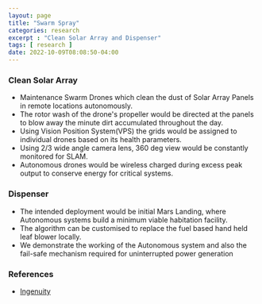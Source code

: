 ```yaml
---
layout: page
title: "Swarm Spray"
categories: research
excerpt : "Clean Solar Array and Dispenser"
tags: [ research ]
date: 2022-10-09T08:08:50-04:00
---
```


### Clean Solar Array
* Maintenance Swarm Drones which clean the dust of Solar Array Panels in remote locations autonomously. 
* The rotor wash of the drone's propeller would be directed at the panels to blow away the minute dirt accumulated throughout the day.<br>
* Using Vision Position System(VPS) the grids would be assigned to individual drones based on its health parameters. <br>
* Using 2/3 wide angle camera lens, 360 deg view would be constantly monitored for SLAM.<br>
* Autonomous drones would be wireless charged during excess peak output to conserve energy for critical systems.<br>

### Dispenser 
* The intended deployment would be initial Mars Landing, where Autonomous systems build a minimum viable habitation facility.<br>
* The algorithm can be customised to replace the fuel based hand held leaf blower locally.<br>
* We demonstrate the working of the Autonomous system and also the fail-safe mechanism required for uninterrupted power generation<br>

### References
* <a href="https://mars.nasa.gov/technology/helicopter/">Ingenuity</a>
